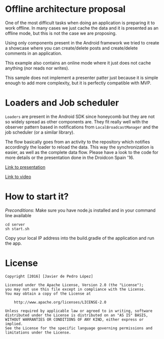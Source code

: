 # Offline architecture proposal

One of the most difficult tasks when doing an application is preparing it to work offline.
In many cases we just cache the data and it is presented as an offline mode, 
but this is not the case we are proposing.

Using only components present in the Android framework we tried to create a showcase
where you can create/delete posts and create/delete comments in an application.

This example also contains an online mode where it just does not cache anything (nor reads
nor writes).

This sample does not implement a presenter patter just because it is simple enough to add
more complexity, but it is perfectly compatible with MVP.

# Loaders and Job scheduler

```Loaders``` are present in the Android SDK since honeycomb but they are not so widely spread 
as other components are. They fit really well with the observer pattern based in notifications
from ```LocalBroadcastManager``` and the job scheduler (or a similar library).

The flow basically goes from an activity to the repository which notifies accordingly
the loader to reload the data. This way the synchronization is easier, as well as
the complete data flow. Please have a look to the code for more details or
the presentation done in the Droidcon Spain '16.

[Link to presentation](http://www.slideshare.net/JavierdePedroLpez/droidcon-es-16-how-to-fail-going-offline)

[Link to video](https://www.youtube.com/watch?v=HE4eaiipl4I)

# How to start it?

*Preconditions*: Make sure you have node.js installed and in your command line available
```
cd server
sh start.sh
```

Copy your local IP address into the build.gradle of the application and run the app.

# License
```
Copyright [2016] [Javier de Pedro López]

Licensed under the Apache License, Version 2.0 (the "License");
you may not use this file except in compliance with the License.
You may obtain a copy of the License at

    http://www.apache.org/licenses/LICENSE-2.0

Unless required by applicable law or agreed to in writing, software
distributed under the License is distributed on an "AS IS" BASIS,
WITHOUT WARRANTIES OR CONDITIONS OF ANY KIND, either express or implied.
See the License for the specific language governing permissions and
limitations under the License.
```